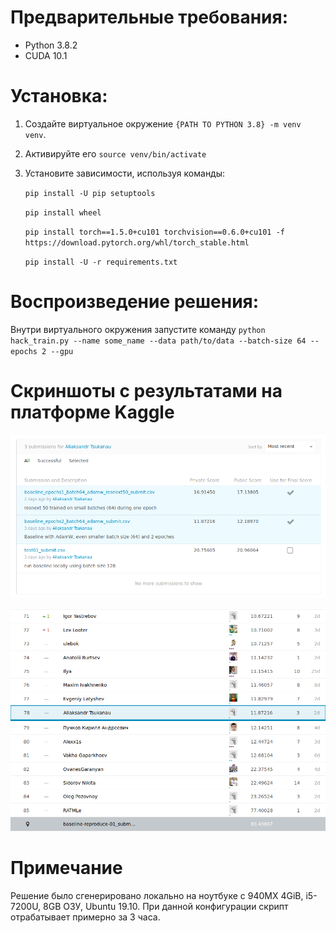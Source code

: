 # Предварительные требования:
* Python 3.8.2
* CUDA 10.1


# Установка:
1. Создайте виртуальное окружение `{PATH TO PYTHON 3.8} -m venv venv`.
2. Активируйте его `source venv/bin/activate`
3. Установите зависимости, используя команды:

   `pip install -U pip setuptools`

   `pip install wheel`
   
   `pip install torch==1.5.0+cu101 torchvision==0.6.0+cu101 -f https://download.pytorch.org/whl/torch_stable.html`

   `pip install -U -r requirements.txt`

# Воспроизведение решения:

Внутри виртуального окружения запустите команду
`python hack_train.py --name some_name --data path/to/data --batch-size 64 --epochs 2 --gpu`


# Скриншоты с результатами на платформе Kaggle

![](screenshots/Screenshot%20from%202020-05-13%2019-22-54.png)

![](screenshots/Screenshot%20from%202020-05-13%2019-23-10.png)


# Примечание

Решение было сгенерировано локально на ноутбуке
с 940MX 4GiB, i5-7200U, 8GB ОЗУ, Ubuntu 19.10.
При данной конфигурации скрипт отрабатывает примерно за 3 часа.
